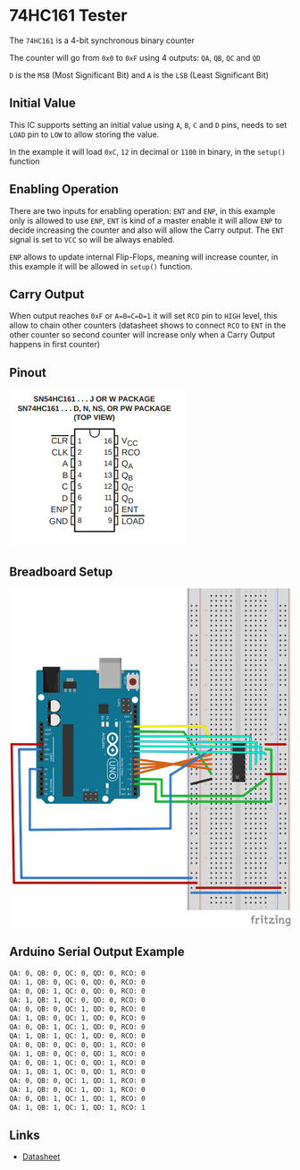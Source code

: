 # 74HC161 Tester

The `74HC161` is a 4-bit synchronous binary counter

The counter will go from `0x0` to `0xF` using 4 outputs:
`QA`, `QB`, `QC` and `QD`

`D` is the `MSB` (Most Significant Bit) and `A` is the `LSB`
(Least Significant Bit)

## Initial Value

This IC supports setting an initial value using `A`, `B`, `C` and `D`
pins, needs to set `LOAD` pin to `LOW` to allow storing the value.

In the example it will load `0xC`, `12` in decimal or `1100` in binary,
in the `setup()` function

## Enabling Operation

There are two inputs for enabling operation: `ENT` and `ENP`, in this
example only is allowed to use `ENP`, `ENT` is kind of a master enable
it will allow `ENP` to decide increasing the counter
and also will allow the Carry output.
The `ENT` signal is set to `VCC` so will be always enabled.

`ENP` allows to update internal Flip-Flops, meaning will increase
counter, in this example it will be allowed in `setup()` function.

## Carry Output
When output reaches `0xF` or `A=B=C=D=1` it will set `RCO` pin to `HIGH`
level, this allow to chain other counters (datasheet shows to connect `RCO`
to `ENT` in the other counter so second counter will increase only when a
Carry Output happens in first counter)

## Pinout
![MM74C974HC16122 Pinout](docs/datasheet-pins.png)

## Breadboard Setup
![Breadboard Setup](docs/74hc161-breadboard.svg)

## Arduino Serial Output Example
```
QA: 0, QB: 0, QC: 0, QD: 0, RCO: 0
QA: 1, QB: 0, QC: 0, QD: 0, RCO: 0
QA: 0, QB: 1, QC: 0, QD: 0, RCO: 0
QA: 1, QB: 1, QC: 0, QD: 0, RCO: 0
QA: 0, QB: 0, QC: 1, QD: 0, RCO: 0
QA: 1, QB: 0, QC: 1, QD: 0, RCO: 0
QA: 0, QB: 1, QC: 1, QD: 0, RCO: 0
QA: 1, QB: 1, QC: 1, QD: 0, RCO: 0
QA: 0, QB: 0, QC: 0, QD: 1, RCO: 0
QA: 1, QB: 0, QC: 0, QD: 1, RCO: 0
QA: 0, QB: 1, QC: 0, QD: 1, RCO: 0
QA: 1, QB: 1, QC: 0, QD: 1, RCO: 0
QA: 0, QB: 0, QC: 1, QD: 1, RCO: 0
QA: 1, QB: 0, QC: 1, QD: 1, RCO: 0
QA: 0, QB: 1, QC: 1, QD: 1, RCO: 0
QA: 1, QB: 1, QC: 1, QD: 1, RCO: 1
```

## Links
* [Datasheet](https://www.ti.com/lit/ds/symlink/sn54hc161.pdf)
